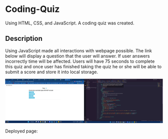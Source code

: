 # Coding-Quiz
Using HTML, CSS, and JavaScript. A coding quiz was created.

## Description
Using JavaScript made all interactions with webpage possible. The link below will display a question that the user will answer. If user answers incorrectly time will be affected. Users will have 75 seconds to complete this quiz and once user has finished taking the quiz he or she will be able to submit a score and store it into local storage.

![screenshot](./assets/Images/Screenshot%20(24).png)

Deployed page: